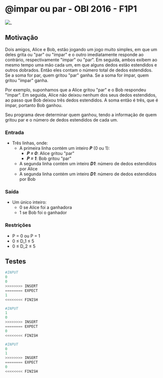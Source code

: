 # @impar ou par - OBI 2016 - F1P1

![_](https://raw.githubusercontent.com/qxcodefup/arcade/master/base/impar/cover.jpg)

## Motivação

Dois amigos, Alice e Bob, estão jogando um jogo muito simples, em que um deles grita ou "par" ou "ímpar" e o outro imediatamente responde ao contrário, respectivamente "ímpar" ou "par". Em seguida, ambos exibem ao mesmo tempo uma mão cada um, em que alguns dedos estão estendidos e outros dobrados. Então eles contam o número total de dedos estendidos. Se a soma for par, quem gritou "par" ganha. Se a soma for ímpar, quem gritou "ímpar" ganha.

 Por exemplo, suponhamos que a Alice gritou "par" e o Bob respondeu "ímpar". Em seguida, Alice não deixou nenhum dos seus dedos estendidos, ao passo que Bob deixou três dedos estendidos. A soma então é três, que é ímpar, portanto Bob ganhou.

Seu programa deve determinar quem ganhou, tendo a informação de quem gritou par e o número de dedos estendidos de cada um.

### Entrada

- Três linhas, onde:
  - A primeira linha contém um inteiro ***P*** (0 ou 1):
    - ***P = 0***: Alice gritou "par"
    - ***P = 1***: Bob gritou "par"
  - A segunda linha contém um inteiro ***D1***: número de dedos estendidos por Alice
  - A segunda linha contém um inteiro ***D1***: número de dedos estendidos por Bob

### Saída

- Um único inteiro:
  - 0 se Alice foi a ganhadora
  - 1 se Bob foi o ganhador

### Restrições

- P = 0 ou P = 1
- 0 ≤ D\_1 ≤ 5
- 0 ≤ D\_2 ≤ 5

## Testes

``` py
#INPUT
0
0
>>>>>>>> INSERT
======== EXPECT
1
<<<<<<<< FINISH
```

```py
#INPUT
1
0
>>>>>>>> INSERT
======== EXPECT
0
<<<<<<<< FINISH
```

```py
#INPUT
0
1
>>>>>>>> INSERT
======== EXPECT
0
<<<<<<<< FINISH
```
